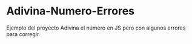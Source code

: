 # Adivina-Numero-Errores
Ejemplo del proyecto Adivina el número en JS pero con algunos errores para corregir.
